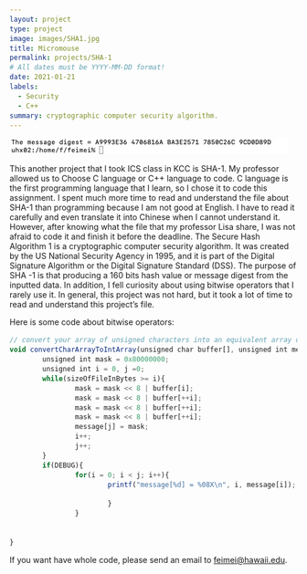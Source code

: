 ```yaml
---
layout: project
type: project
image: images/SHA1.jpg
title: Micromouse
permalink: projects/SHA-1
# All dates must be YYYY-MM-DD format!
date: 2021-01-21
labels:
  - Security
  - C++
summary: cryptographic computer security algorithm.
---
```


<div class="ui small rounded images">
  <img class="ui image" src="../images/SHA-1.jpg">
</div>

This another project that I took ICS class in KCC is SHA-1.  My professor allowed us to Choose C language or C++ language to code. C language is the first programming language that I learn, so I chose it to code this assignment. I spent much more time to read and understand the file about SHA-1 than programming because I am not good at English. I have to read it carefully and even translate it into Chinese when I cannot understand it. However, after knowing what the file that my professor Lisa share, I was not afraid to code it and finish it before the deadline. The Secure Hash Algorithm 1 is a cryptographic computer security algorithm. It was created by the US National Security Agency in 1995, and it is part of the Digital Signature Algorithm or the Digital Signature Standard (DSS). The purpose of SHA -1 is that producing a 160 bits hash value or message digest from the inputted data. In addition, I fell curiosity about using bitwise operators that I rarely use it. In general, this project was not hard, but it took a lot of time to read and understand this project’s file. 


Here is some code about bitwise operators:

```js
// convert your array of unsigned characters into an equivalent array of unsigned integers
void convertCharArrayToIntArray(unsigned char buffer[], unsigned int message[], unsigned int sizeOfFileInBytes){
        unsigned int mask = 0x80000000;
        unsigned int i = 0, j =0;
        while(sizeOfFileInBytes >= i){
                mask = mask << 8 | buffer[i];
                mask = mask << 8 | buffer[++i];
                mask = mask << 8 | buffer[++i];
                mask = mask << 8 | buffer[++i];
                message[j] = mask; 
                i++; 
                j++;
        }       
        if(DEBUG){
                for(i = 0; i < j; i++){
                        printf("message[%d] = %08X\n", i, message[i]);
                
                        }
                }
                        
                                                             
}

```

If you want have whole code, please send an email to feimei@hawaii.edu.



